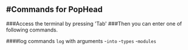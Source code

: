 #Commands for PopHead
-------------------------

###Access the terminal by pressing 'Tab'
###Then you can enter one of following commands.

####log commands
`log` with arguments
	-`into`
	-`types`
	-`modules`